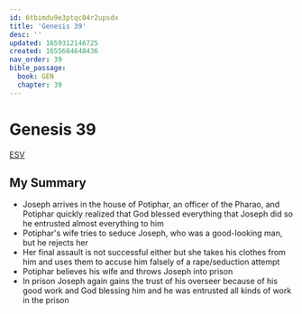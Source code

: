 ```yaml
---
id: 6tbimdu9e3ptqc04r2upsdx
title: 'Genesis 39'
desc: ''
updated: 1659312146725
created: 1655684648436
nav_order: 39
bible_passage:
  book: GEN
  chapter: 39
---
```

# Genesis 39

[ESV](https://www.biblegateway.com/passage/?search=genesis+39&version=ESV)

## My Summary
- Joseph arrives in the house of Potiphar, an officer of the Pharao, and Potiphar quickly realized that God blessed
  everything that Joseph did so he entrusted almost everything to him
- Potiphar's wife tries to seduce Joseph, who was a good-looking man, but he rejects her
- Her final assault is not successful either but she takes his clothes from him and uses them to accuse him falsely of
  a rape/seduction attempt
- Potiphar believes his wife and throws Joseph into prison
- In prison Joseph again gains the trust of his overseer because of his good work and God blessing him and he was
  entrusted all kinds of work in the prison
